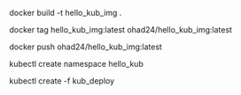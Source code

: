 docker build -t hello_kub_img .

docker tag hello_kub_img:latest ohad24/hello_kub_img:latest

docker push ohad24/hello_kub_img:latest


kubectl create namespace hello_kub

kubectl create -f kub_deploy